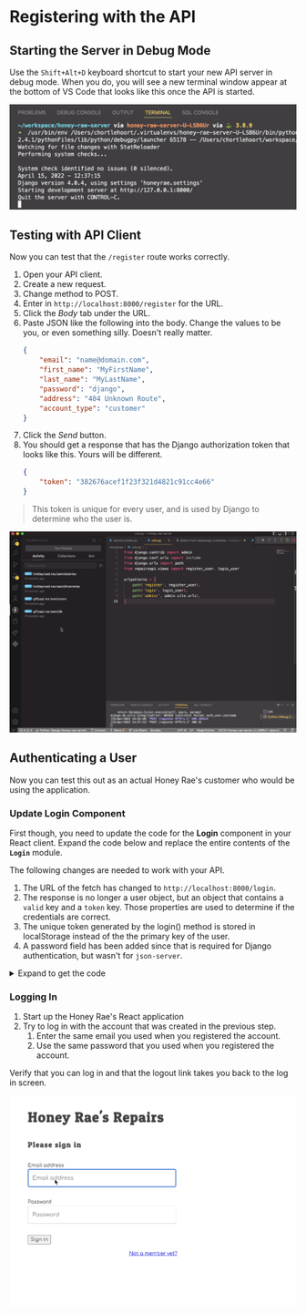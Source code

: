 # Registering with the API

## Starting the Server in Debug Mode

Use the `Shift+Alt+D` keyboard shortcut to start your new API server in debug mode. When you do, you will see a new terminal window appear at the bottom of VS Code that looks like this once the API is started.

<img src="./images/hr-server-debug-startup.png" alt="Image of API running in debug mode in Visual Studio Code" width="800px" />

## Testing with API Client

Now you can test that the `/register` route works correctly.

1. Open your API client.
2. Create a new request.
3. Change method to POST.
4. Enter in `http://localhost:8000/register` for the URL.
5. Click the _Body_ tab under the URL.
6. Paste JSON like the following into the body. Change the values to be you, or even something silly. Doesn't really matter.
    ```json
    {
        "email": "name@domain.com",
        "first_name": "MyFirstName",
        "last_name": "MyLastName",
        "password": "django",
        "address": "404 Unknown Route",
        "account_type": "customer"
    }
    ```
7. Click the _Send_ button.
8. You should get a response that has the Django authorization token that looks like this. Yours will be different.
    ```json
    {
        "token": "382676acef1f23f321d4821c91cc4e66"
    }
    ````

> This token is unique for every user, and is used by Django to determine who the user is.

<img src="./images/honey-rae-registration-thunder-client.gif" alt="Animaation of testing registration API route with Thunder Client" width="800px" />

## Authenticating a User

Now you can test this out as an actual Honey Rae's customer who would be using the application.

### Update Login Component

First though, you need to update the code for the **Login** component in your React client. Expand the code below and replace the entire contents of the **`Login`** module.

The following changes are needed to work with your API.

1. The URL of the fetch has changed to `http://localhost:8000/login`.
2. The response is no longer a user object, but an object that contains a `valid` key and a `token` key. Those properties are used to determine if the credentials are correct.
3. The unique token generated by the login() method is stored in localStorage instead of the the primary key of the user.
4. A password field has been added since that is required for Django authentication, but wasn't for `json-server`.

<details>
    <summary>Expand to get the code</summary>

```js
import React, { useRef, useState } from "react"
import { Link } from "react-router-dom";
import { useNavigate } from "react-router-dom"
import "./Login.css"

export const Login = () => {
    const [email, setEmail] = useState("")
    const [password, setPassword] = useState("")
    const existDialog = useRef()
    const navigate = useNavigate()

    const handleLogin = (e) => {
        e.preventDefault()
        fetch(`http://localhost:8000/login`, {
            method: "POST",
            body: JSON.stringify({ email, password }),
            headers: {
                "Content-Type": "application/json"
            }
        })
            .then(res => res.json())
            .then(authInfo => {
                if (authInfo.valid) {
                    localStorage.setItem("honey_customer", authInfo)
                    navigate("/")
                } else {
                    existDialog.current.showModal()
                }
            })
    }

    return (
        <main className="container--login">
            <dialog className="dialog dialog--auth" ref={existDialog}>
                <div>User does not exist</div>
                <button className="button--close" onClick={e => existDialog.current.close()}>Close</button>
            </dialog>

            <section>
                <form className="form--login" onSubmit={handleLogin}>
                    <h1>Honey Rae's Repairs</h1>
                    <h2>Please sign in</h2>
                    <fieldset>
                        <label htmlFor="inputEmail"> Email address </label>
                        <input type="email" id="inputEmail"
                            onChange={evt => setEmail(evt.target.value)}
                            className="form-control"
                            placeholder="Email address"
                            required autoFocus />
                    </fieldset>
                    <fieldset>
                        <label htmlFor="inputPassword"> Password </label>
                        <input type="password" id="inputPassword"
                            onChange={evt => setPassword(evt.target.value)}
                            className="form-control"
                            placeholder="Password"
                            required />
                    </fieldset>
                    <fieldset>
                        <button type="submit">
                            Sign in
                        </button>
                    </fieldset>
                </form>
            </section>
            <section className="link--register">
                <Link to="/register">Not a member yet?</Link>
            </section>
        </main>
    )
}
```
</details>

### Logging In

1. Start up the Honey Rae's React application
1. Try to log in with the account that was created in the previous step.
    1. Enter the same email you used when you registered the account.
    1. Use the same password that you used when you registered the account.

Verify that you can log in and that the logout link takes you back to the log in screen.

<img src="./images/honey-rae-client-login.gif" width="800px" />
